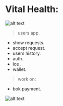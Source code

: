 # Vital Health:
![alt text](https://i.ibb.co/WnRZDYz/2.jpg)

> users app.
- show requests.
- accept request.
- users history.
- auth.
- ice .
- wallet.

> work on:

- bok payment.

![alt text](https://i.ibb.co/S5fkPfV/localhost-8100-requests-i-Phone-6-7-8.png)
